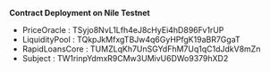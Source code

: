 **Contract Deployment on Nile Testnet**
- PriceOracle : TSyjo8NvL1Lfh4eJ8cHyEi4hD896Fv1rUP
- LiquidityPool : TQkpJkMfxgTBJw4q6GyHPfgK19aBR7GgaT
- RapidLoansCore : TUMZLqKh7UnSGYdFhM7Uq1qC1dJdkV8mZn
- Subject : TW1rinpYdmxR9CMw3UMivU6DWo9379hXD2
